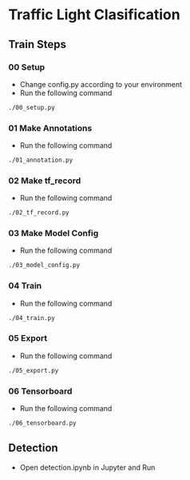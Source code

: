 # Traffic Light Clasification

## Train Steps

### 00 Setup
* Change config.py according to your environment
* Run the following command
```bash
./00_setup.py
```

### 01 Make Annotations
* Run the following command
```bash
./01_annotation.py
```

### 02 Make tf_record
* Run the following command
```bash
./02_tf_record.py
```

### 03 Make Model Config
* Run the following command
```bash
./03_model_config.py
```

### 04 Train
* Run the following command
```bash
./04_train.py
```

### 05 Export
* Run the following command
```bash
./05_export.py
```

### 06 Tensorboard
* Run the following command
```bash
./06_tensorboard.py
```

## Detection
* Open detection.ipynb in Jupyter and Run

